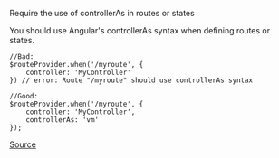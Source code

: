 Require the use of controllerAs in routes or states

You should use Angular's controllerAs syntax when defining routes or states.

```
//Bad:
$routeProvider.when('/myroute', {
    controller: 'MyController'
}) // error: Route "/myroute" should use controllerAs syntax

//Good:
$routeProvider.when('/myroute', {
    controller: 'MyController',
    controllerAs: 'vm'
});
```

[Source](https://github.com/EmmanuelDemey/eslint-plugin-angular/blob/HEAD/docs/rules/controller-as-route.md)

